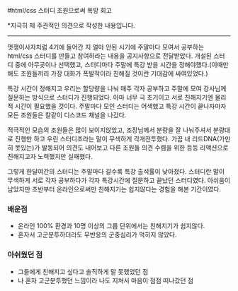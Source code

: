 #html/css 스터디 조원으로써 폭망 회고

\*지극히 제 주관적인 의견으로 작성한 내용입니다.

---

멋쟁이사자처럼 4기에 들어간 지 얼마 안된 시기에 주말마다 모여서 공부하는 html/css 스터디를 만들고 참여하라는 내용을 공지사항으로 전달받았다. 개설된 스터디 중에 아무곳이나 선택했고, 스터디마다 주말에 특강 받을 시간을 정해야했다.(이때만 해도 조원들끼리 가장 대화가 폭발적이라 친해질 것이란 기대감에 싸여있었다.)

특강 시간이 정해지고 우리는 할당량을 나눠 매주 각자 공부하고 주말에 모여 강사님께 질문하는 방식으로 스터디가 진행되었다. 아마 너무 극 초기이고 서로 친해지기엔 물리적 시간이 필요했을 것이다. 주말마다 모인 스터디는 어색했고 특강 시간이 끝나자마자 모든 조원들은 칼같이 디스코드 채널을 나갔다.

적극적인 모습의 조원들은 많이 보이지않았고, 조장님께서 분량을 잘 나눠주셔서 분량대로 진행만 하고 우린 스터디조라는 말이 무색하게 각개전투했다. 가끔 내 리드DNA(가만히 못있는)가 발동되어 의견도 내어보고 다른 조원들 의견 수렴을 위한 등등 리액션으로 친해지고자 노력했지만 실패했다.

그렇게 한달여간의 스터디는 주말마다 갈수록 특강 출석률이 낮아졌다. 스터디란 말이 무색하게 서로 각자 공부하다가 각자 특강시간에 질문하고 끝났던 스터디였다. 아쉬움이 남았지만 초반부터 온라인으로써만 친해지기는 쉽지않다는 경험을 해본 기간이였다.

### 배운점

- 온라인 100% 환경과 10명 이상의 그룹 단위에서는 친해지기가 쉽지않다.
- 혼자서 고군분투하더라도 무반응의 군중심리가 먹히지 않았다.

### 아쉬웠던 점

- 그들에게 친해지고 싶다고 솔직하게 말 못했었던 점
- 나 혼자 고군분투했던 느낌이라 나도 지쳐서 마음이 점점 떠나갔던 점

